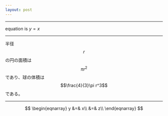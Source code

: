 ```yaml
---
layout: post
---
```


---

equation is $y=x$

---

半径 $$r$$ の円の面積は $$\pi r^2$$ であり、球の体積は $$\frac{4}{3}\pi r^3$$ である。

---

$$
\begin{eqnarray}
y &=& x\\
 &=& z\\
\end{eqnarray}
$$